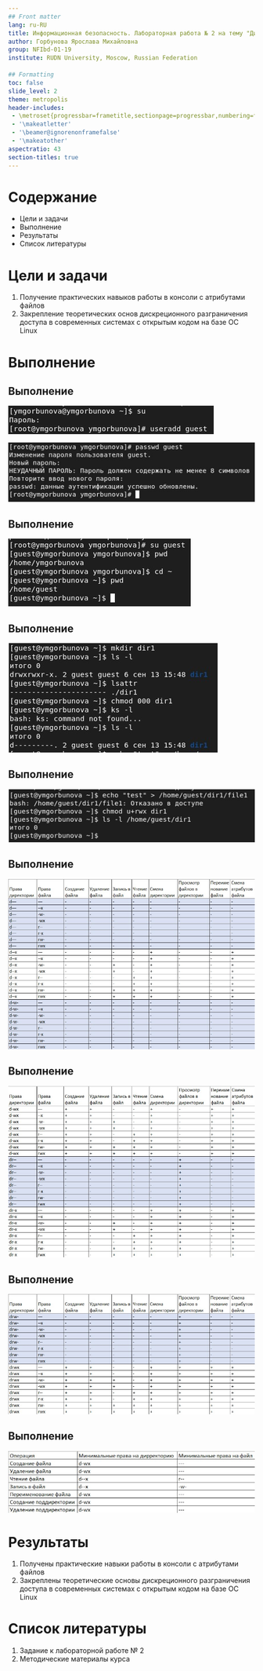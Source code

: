 ```yaml
---
## Front matter
lang: ru-RU
title: Информационная безопасность. Лабораторная работа № 2 на тему "Дискреционное разграничение прав в Linux. Основные атрибуты"
author: Горбунова Ярослава Михайловна
group: NFIbd-01-19
institute: RUDN University, Moscow, Russian Federation

## Formatting
toc: false
slide_level: 2
theme: metropolis
header-includes: 
 - \metroset{progressbar=frametitle,sectionpage=progressbar,numbering=fraction}
 - '\makeatletter'
 - '\beamer@ignorenonframefalse'
 - '\makeatother'
aspectratio: 43
section-titles: true
---
```


# Содержание
* Цели и задачи
* Выполнение
* Результаты
* Список литературы

# Цели и задачи
1. Получение практических навыков работы в консоли с атрибутами файлов
2. Закрепление теоретических основ дискреционного разграничения доступа в современных системах с открытым кодом на базе ОС Linux

# Выполнение
## Выполнение
![Создание учётной записи пользователя guest](images/1.jpg)

![Задание пароля для пользователя guest](images/2.jpg)

## Выполнение
![Вход в систему от имени пользователя guest. Определение текущей дирректории. Переход в домашний каталог](images/3_4.jpg)

## Выполнение
![Права доступа и расширенные атрибуты для dir1. Снятие всех атрибутов с дирректории dir1](images/11_12.jpg)

## Выполнение
![Попытка создания в директории dir1 файла file1. Проверка](images/13.jpg)

## Выполнение
![Таблица 2.1. Установленные права и разрешённые действия (часть 1)](images/tabl2_1_1.jpg)

## Выполнение
![Таблица 2.1. Установленные права и разрешённые действия (часть 2)](images/tabl2_1_2.jpg)

## Выполнение
![Таблица 2.1. Установленные права и разрешённые действия (часть 3)](images/tabl2_1_3.jpg)

## Выполнение
![Таблица 2.2. Минимальные права для совершения операций](images/tabl2_2.jpg)

# Результаты
1. Получены практические навыки работы в консоли с атрибутами файлов
2. Закреплены теоретические основы дискреционного разграничения доступа в современных системах с открытым кодом на базе ОС Linux

# Список литературы
1. Задание к лабораторной работе № 2
2. Методические материалы курса